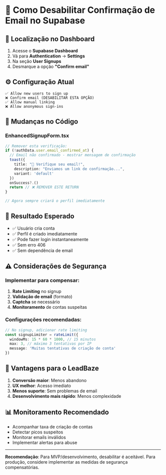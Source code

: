 # 🔧 Como Desabilitar Confirmação de Email no Supabase

## 📍 **Localização no Dashboard**

1. Acesse o **Supabase Dashboard**
2. Vá para **Authentication** → **Settings**
3. Na seção **User Signups**
4. Desmarque a opção **"Confirm email"**

## ⚙️ **Configuração Atual**

```
✅ Allow new users to sign up
❌ Confirm email (DESABILITAR ESTA OPÇÃO)
✅ Allow manual linking
❌ Allow anonymous sign-ins
```

## 🔄 **Mudanças no Código**

### **EnhancedSignupForm.tsx**
```typescript
// Remover esta verificação:
if (!authData.user.email_confirmed_at) {
  // Email não confirmado - mostrar mensagem de confirmação
  toast({
    title: "📧 Verifique seu email!",
    description: "Enviamos um link de confirmação...",
    variant: 'default'
  })
  onSuccess?.()
  return // ❌ REMOVER ESTE RETURN
}

// Agora sempre criará o perfil imediatamente
```

## 🎯 **Resultado Esperado**

- ✅ Usuário cria conta
- ✅ Perfil é criado imediatamente
- ✅ Pode fazer login instantaneamente
- ✅ Sem erro 406
- ✅ Sem dependência de email

## ⚠️ **Considerações de Segurança**

### **Implementar para compensar:**
1. **Rate Limiting** no signup
2. **Validação de email** (formato)
3. **Captcha** se necessário
4. **Monitoramento** de contas suspeitas

### **Configurações recomendadas:**
```typescript
// No signup, adicionar rate limiting
const signupLimiter = rateLimit({
  windowMs: 15 * 60 * 1000, // 15 minutos
  max: 3, // máximo 3 tentativas por IP
  message: 'Muitas tentativas de criação de conta'
})
```

## 🚀 **Vantagens para o LeadBaze**

1. **Conversão maior**: Menos abandono
2. **UX melhor**: Acesso imediato
3. **Menos suporte**: Sem problemas de email
4. **Desenvolvimento mais rápido**: Menos complexidade

## 📊 **Monitoramento Recomendado**

- Acompanhar taxa de criação de contas
- Detectar picos suspeitos
- Monitorar emails inválidos
- Implementar alertas para abuse

---

**Recomendação**: Para MVP/desenvolvimento, desabilitar é aceitável. Para produção, considere implementar as medidas de segurança compensatórias.

